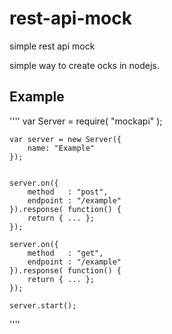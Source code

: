 # rest-api-mock
simple rest api mock

simple way to create ocks in nodejs.

## Example

''''
    var Server = require( "mockapi" );

    var server = new Server({
        name: "Example"
    });


    server.on({
        method   : "post",
        endpoint : "/example"
    }).response( function() {
        return { ... };
    });

    server.on({
        method   : "get",
        endpoint : "/example"
    }).response( function() {
        return { ... };
    });

    server.start();

''''